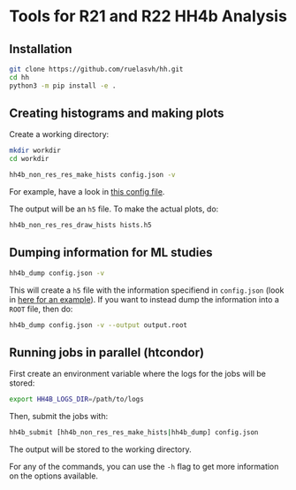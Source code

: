 # Tools for R21 and R22 HH4b Analysis

## Installation
```bash
git clone https://github.com/ruelasvh/hh.git
cd hh
python3 -m pip install -e .
```

## Creating histograms and making plots
Create a working directory:
```bash
mkdir workdir
cd workdir
```

```bash
hh4b_non_res_res_make_hists config.json -v
```

For example, have a look in [this config file](hh/nonresonantresolved/configs/config-test.json).

The output will be an `h5` file. To make the actual plots, do:

```bash
hh4b_non_res_res_draw_hists hists.h5
```

## Dumping information for ML studies
```bash
hh4b_dump config.json -v
```

This will create a `h5` file with the information specifiend in `config.json` (look in [here for an example](hh/dump/configs/config-mc20-signal.json)). If you want to instead dump the information into a `ROOT` file, then do:

```bash
hh4b_dump config.json -v --output output.root
```

## Running jobs in parallel (htcondor)
First create an environment variable where the logs for the jobs will be stored:

```bash
export HH4B_LOGS_DIR=/path/to/logs
```

Then, submit the jobs with:
```bash
hh4b_submit [hh4b_non_res_res_make_hists|hh4b_dump] config.json
```

The output will be stored to the working directory.

For any of the commands, you can use the `-h` flag to get more information on the options available.
